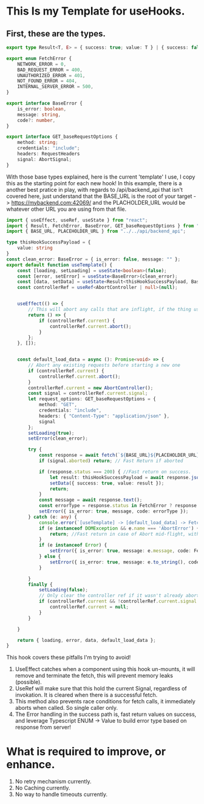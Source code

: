 # This Is my Template for useHooks.
## First, these are the types.
```typescript
export type Result<T, E> = { success: true; value: T } | { success: false; error: E };

export enum FetchError {
    NETWORK_ERROR = 0,
    BAD_REQUEST_ERROR = 400,
    UNAUTHORIZED_ERROR = 401,
    NOT_FOUND_ERROR = 404,
    INTERNAL_SERVER_ERROR = 500,
}

export interface BaseError {
    is_error: boolean,
    message: string,
    code?: number,
}

export interface GET_baseRequestOptions {
    method: string;
    credentials: "include";
    headers: RequestHeaders
    signal: AbortSignal;
}

```
With those base types explained, here is the current 'template' I use, I copy this as the starting point for each new hook!
In this example, there is a another best pratice in play, with regards to /api/backend_api that isn't covered here, just
understand that the BASE_URL is the root of your target -> https://mybackend.com:42069/ and the PLACHOLDER_URL would be whatever other URL 
you are using from that file.
```typescript
import { useEffect, useRef, useState } from "react";
import { Result, FetchError, BaseError, GET_baseRequestOptions } from "../../types/basetypes";
import { BASE_URL, PLACEHOLDER_URL } from "../../api/backend_api";

type thisHookSuccessPayload = {
    value: string
}
const clean_error: BaseError = { is_error: false, message: "" };
export default function useTemplate() {
    const [loading, setLoading] = useState<boolean>(false);
    const [error, setError] = useState<BaseError>(clean_error);
    const [data, setData] = useState<Result<thisHookSuccessPayload, BaseError>>({ success: true, value: { value: "Default" } });
    const controllerRef = useRef<AbortController | null>(null);


    useEffect(() => {
        // This will abort any calls that are inflight, if the thing using this hook un-mounts.
        return () => {
            if (controllerRef.current) {
                controllerRef.current.abort();
            }
        };
    }, []);


    const default_load_data = async (): Promise<void> => {
        // Abort any existing requests before starting a new one
        if (controllerRef.current) {
            controllerRef.current.abort();
        }
        controllerRef.current = new AbortController();
        const signal = controllerRef.current.signal;
        let request_options: GET_baseRequestOptions = {
            method: "GET",
            credentials: "include",
            headers: { "Content-Type": "application/json" },
            signal
        };
        setLoading(true);
        setError(clean_error);

        try {
            const response = await fetch(`${BASE_URL}${PLACEHOLDER_URL}`, request_options);
            if (signal.aborted) return; // Fast Return if aborted

            if (response.status === 200) { //Fast return on success.
                let result: thisHookSuccessPayload = await response.json();
                setData({ success: true, value: result });
                return;
            }
            const message = await response.text();
            const errorType = response.status in FetchError ? response.status : FetchError.NETWORK_ERROR;
            setError({ is_error: true, message, code: errorType });
        } catch (e: any) {
            console.error(`[useTemplate] -> [default_load_data] -> Fetch Error: ${e}`);
            if (e instanceof DOMException && e.name === 'AbortError') {
                return; //Fast return in case of Abort mid-flight, without throwing app into Error state!
            }
            if (e instanceof Error) {
                setError({ is_error: true, message: e.message, code: FetchError.NETWORK_ERROR });
            } else {
                setError({ is_error: true, message: e.to_string(), code: FetchError.NETWORK_ERROR });
            }

        }
        finally {
            setLoading(false);
            // Only clear the controller ref if it wasn't already aborted
            if (controllerRef.current && !controllerRef.current.signal.aborted) {
                controllerRef.current = null;
            }
        }

    }

    return { loading, error, data, default_load_data };
}
```
This hook covers these pitfalls I'm trying to avoid!

1. UseEffect catches when a component using this hook un-mounts, it will remove and terminate the fetch, this will prevent memory leaks (possible).
2. UseRef will make sure that this hold the current Signal, regardless of invokation. It is cleared when there is a successful fetch.
3. This method also prevents race conditions for fetch calls, it immediately aborts when called. So single caller only.
4. The Error handling in the success path is, fast return values on success, and leverage Typescript ENUM -> Value to build error type based on response from server!

# What is required to improve, or enhance.
1. No retry mechanism currently.
2. No Caching currently.
3. No way to handle timeouts currently.



